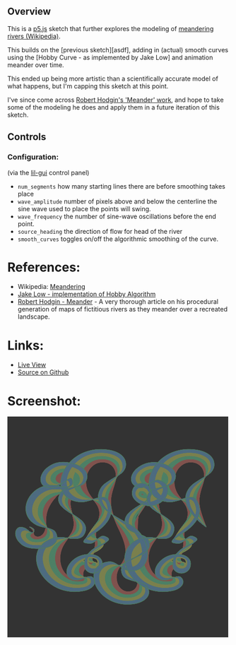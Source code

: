 
## Overview

This is a [p5.js][p5js-home] sketch that further explores the modeling of [meandering rivers (Wikipedia)](https://en.wikipedia.org/wiki/Meander).

This builds on the [previous sketch][asdf], adding in (actual) smooth curves using the [Hobby Curve - as implemented by Jake Low] and animation meander over time.

This ended up being more artistic than a scientifically accurate model of what happens, but I'm capping this sketch at this point.

I've since come across [Robert Hodgin's 'Meander' work](https://roberthodgin.com/project/meander), and hope to take some of the modeling he does and apply them in a future iteration of this sketch.

## Controls

### Configuration: 
(via the [lil-gui](https://lil-gui.georgealways.com/) control panel)

* `num_segments` how many starting lines there are before smoothing takes place
* `wave_amplitude` number of pixels above and below the centerline the sine wave used to place the points will swing.
* `wave_frequency` the number of sine-wave oscillations before the end point.
* `source_heading` the direction of flow for head of the river
* `smooth_curves` toggles on/off the algorithmic smoothing of the curve.



# References:
* Wikipedia: [Meandering](https://en.wikipedia.org/wiki/Meander)
* [Jake Low - implementation of Hobby Algorithm][jakelow-blog-hobby-curve]
* [Robert Hodgin - Meander][roberthodgin-meander] - A very thorough article on his procedural generation of maps of fictitious rivers as they meander over a recreated landscape. 

# Links: 

* [Live View][live-view]
* [Source on Github][source-code]

# Screenshot:

![screenshot][screenshot-01]

[p5js-home]: https://p5js.org/
[source-code]: https://github.com/brianhonohan/sketchbook/tree/master/p5js/meandering-river/
[main-pr]: https://github.com/brianhonohan/sketchbook/pull/77
[live-view]: https://brianhonohan.com/sketchbook/p5js/meandering-river/
[screenshot-01]: ./screenshot-01.png
[micycle-hobby-curves]: https://github.com/micycle1/Hobby-Curves
[jakelow-blog-hobby-curve]: https://www.jakelow.com/blog/hobby-curves
[roberthodgin-meander]: https://roberthodgin.com/project/meander